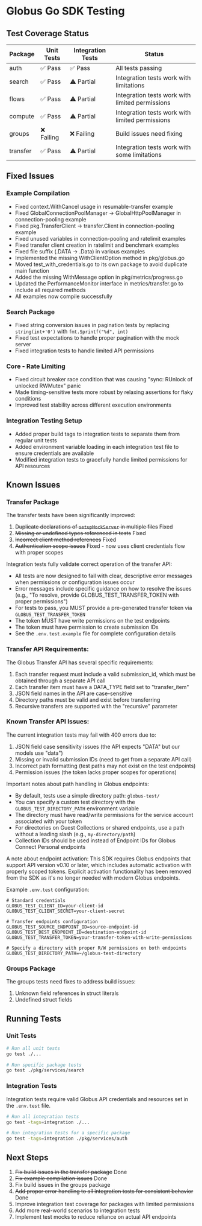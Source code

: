 <!-- SPDX-License-Identifier: Apache-2.0 -->
<!-- SPDX-FileCopyrightText: 2025 Scott Friedman and Project Contributors -->
# Globus Go SDK Testing

## Test Coverage Status

| Package       | Unit Tests | Integration Tests | Status |
|---------------|------------|-------------------|--------|
| auth          | ✅ Pass    | ✅ Pass           | All tests passing |
| search        | ✅ Pass    | ⚠️ Partial        | Integration tests work with limitations |
| flows         | ✅ Pass    | ⚠️ Partial        | Integration tests work with limited permissions |
| compute       | ✅ Pass    | ⚠️ Partial        | Integration tests work with limited permissions |
| groups        | ❌ Failing | ❌ Failing        | Build issues need fixing |
| transfer      | ✅ Pass    | ⚠️ Partial        | Integration tests work with some limitations |

## Fixed Issues

### Example Compilation

- Fixed context.WithCancel usage in resumable-transfer example
- Fixed GlobalConnectionPoolManager -> GlobalHttpPoolManager in connection-pooling example
- Fixed pkg.TransferClient -> transfer.Client in connection-pooling example 
- Fixed unused variables in connection-pooling and ratelimit examples
- Fixed transfer client creation in ratelimit and benchmark examples
- Fixed file suffix (.DATA -> .Data) in various examples
- Implemented the missing WithClientOption method in pkg/globus.go
- Moved test_with_credentials.go to its own package to avoid duplicate main function
- Added the missing WithMessage option in pkg/metrics/progress.go
- Updated the PerformanceMonitor interface in metrics/transfer.go to include all required methods
- All examples now compile successfully

### Search Package

- Fixed string conversion issues in pagination tests by replacing `string(int+'0')` with `fmt.Sprintf("%d", int)`
- Fixed test expectations to handle proper pagination with the mock server
- Fixed integration tests to handle limited API permissions

### Core - Rate Limiting

- Fixed circuit breaker race condition that was causing "sync: RUnlock of unlocked RWMutex" panic
- Made timing-sensitive tests more robust by relaxing assertions for flaky conditions
- Improved test stability across different execution environments

### Integration Testing Setup

- Added proper build tags to integration tests to separate them from regular unit tests
- Added environment variable loading in each integration test file to ensure credentials are available
- Modified integration tests to gracefully handle limited permissions for API resources

## Known Issues

### Transfer Package

The transfer tests have been significantly improved:

1. ~~Duplicate declarations of `setupMockServer` in multiple files~~ Fixed
2. ~~Missing or undefined types referenced in tests~~ Fixed
3. ~~Incorrect client method references~~ Fixed
4. ~~Authentication scope issues~~ Fixed - now uses client credentials flow with proper scopes

Integration tests fully validate correct operation of the transfer API:
- All tests are now designed to fail with clear, descriptive error messages when permissions or configuration issues occur
- Error messages include specific guidance on how to resolve the issues (e.g., "To resolve, provide GLOBUS_TEST_TRANSFER_TOKEN with proper permissions")
- For tests to pass, you MUST provide a pre-generated transfer token via `GLOBUS_TEST_TRANSFER_TOKEN`
- The token MUST have write permissions on the test endpoints
- The token must have permission to create submission IDs
- See the `.env.test.example` file for complete configuration details

### Transfer API Requirements:

The Globus Transfer API has several specific requirements:
1. Each transfer request must include a valid submission_id, which must be obtained through a separate API call
2. Each transfer item must have a DATA_TYPE field set to "transfer_item"
3. JSON field names in the API are case-sensitive
4. Directory paths must be valid and exist before transferring
5. Recursive transfers are supported with the "recursive" parameter

### Known Transfer API Issues:

The current integration tests may fail with 400 errors due to:
1. JSON field case sensitivity issues (the API expects "DATA" but our models use "data")
2. Missing or invalid submission IDs (need to get from a separate API call)
3. Incorrect path formatting (test paths may not exist on the test endpoints)
4. Permission issues (the token lacks proper scopes for operations)

Important notes about path handling in Globus endpoints:
- By default, tests use a simple directory path: `globus-test/`
- You can specify a custom test directory with the `GLOBUS_TEST_DIRECTORY_PATH` environment variable
- The directory must have read/write permissions for the service account associated with your token
- For directories on Guest Collections or shared endpoints, use a path without a leading slash (e.g., `my-directory/path`)
- Collection IDs should be used instead of Endpoint IDs for Globus Connect Personal endpoints

A note about endpoint activation: This SDK requires Globus endpoints that support API version v0.10 or later, which includes automatic activation with properly scoped tokens. Explicit activation functionality has been removed from the SDK as it's no longer needed with modern Globus endpoints.

Example `.env.test` configuration:
```
# Standard credentials
GLOBUS_TEST_CLIENT_ID=your-client-id
GLOBUS_TEST_CLIENT_SECRET=your-client-secret

# Transfer endpoints configuration
GLOBUS_TEST_SOURCE_ENDPOINT_ID=source-endpoint-id
GLOBUS_TEST_DEST_ENDPOINT_ID=destination-endpoint-id
GLOBUS_TEST_TRANSFER_TOKEN=your-transfer-token-with-write-permissions

# Specify a directory with proper R/W permissions on both endpoints
GLOBUS_TEST_DIRECTORY_PATH=~/globus-test-directory
```

### Groups Package

The groups tests need fixes to address build issues:

1. Unknown field references in struct literals
2. Undefined struct fields

## Running Tests

### Unit Tests

```bash
# Run all unit tests
go test ./...

# Run specific package tests
go test ./pkg/services/search
```

### Integration Tests

Integration tests require valid Globus API credentials and resources set in the `.env.test` file.

```bash
# Run all integration tests
go test -tags=integration ./...

# Run integration tests for a specific package
go test -tags=integration ./pkg/services/auth
```

## Next Steps

1. ~~Fix build issues in the transfer package~~ Done
2. ~~Fix example compilation issues~~ Done
3. Fix build issues in the groups package
4. ~~Add proper error handling to all integration tests for consistent behavior~~ Done
5. Improve integration test coverage for packages with limited permissions
6. Add more real-world scenarios to integration tests
7. Implement test mocks to reduce reliance on actual API endpoints
